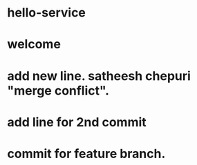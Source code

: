 # hello-service
# welcome
# add new line. satheesh chepuri "merge conflict".
# add line for 2nd commit
# commit for feature branch.

